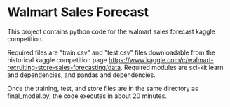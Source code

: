 # Walmart Sales Forecast
This project contains python code for the walmart sales forecast kaggle competition.

Required files are "train.csv" and "test.csv" files downloadable from the historical kaggle competition page https://www.kaggle.com/c/walmart-recruiting-store-sales-forecasting/data. Required modules are sci-kit learn and dependencies, and pandas and dependencies.

Once the training, test, and store files are in the same directory as final_model.py, the code executes in about 20 minutes.
